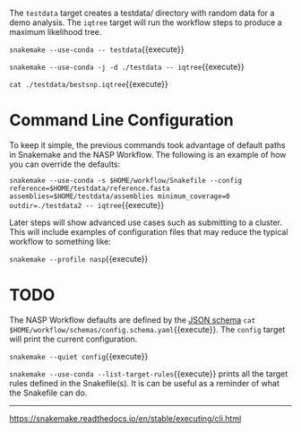 The `testdata` target creates a testdata/ directory with random data for a demo analysis. The `iqtree` target will run the workflow steps to produce a maximum likelihood tree.

`snakemake --use-conda -- testdata`{{execute}}

`snakemake --use-conda -j -d ./testdata -- iqtree`{{execute}}

`cat ./testdata/bestsnp.iqtree`{{execute}}

# Command Line Configuration

To keep it simple, the previous commands took advantage of default paths in Snakemake and the NASP Workflow. The following is an example of how you can override the defaults:

`snakemake --use-conda -s $HOME/workflow/Snakefile --config reference=$HOME/testdata/reference.fasta assemblies=$HOME/testdata/assemblies minimum_coverage=0 outdir=./testdata2 -- iqtree`{{execute}}

Later steps will show advanced use cases such as submitting to a cluster. This will include examples of configuration files that may reduce the typical workflow to something like:

`snakemake --profile nasp`{{execute}}

# TODO

The NASP Workflow defaults are defined by the [JSON schema](https://json-schema.org/) `cat $HOME/workflow/schemas/config.schema.yaml`{{execute}}. The `config` target will print the current configuration.

`snakemake --quiet config`{{execute}}

`snakemake --use-conda --list-target-rules`{{execute}} prints all the target rules defined in the Snakefile(s). It is can be useful as a reminder of what the Snakefile can do.

---

https://snakemake.readthedocs.io/en/stable/executing/cli.html


